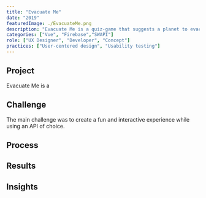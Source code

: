 ```yaml
---
title: "Evacuate Me"
date: "2019"
featuredImage: ./EvacuateMe.png
description: "Evacuate Me is a quiz-game that suggests a planet to evacuate to based on user input"
categories: ["Vue", "Firebase","SWAPI"]
role: ["UX Designer", "Developer", "Concept"]
practices: ["User-centered design", "Usability testing"]
---
```

## Project
Evacuate Me is a 
## Challenge
The main challenge was to create a fun and interactive experience while using an API of choice. 
## Process
## Results 
## Insights


